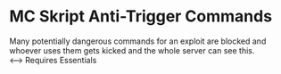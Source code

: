 # MC Skript Anti-Trigger Commands
Many potentially dangerous commands for an exploit are blocked and whoever uses them gets kicked and the whole server can see this.<br>
<--> Requires Essentials
